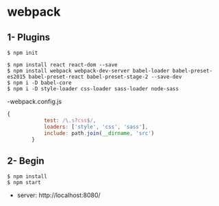# webpack

## 1- Plugins
```
$ npm init

$ npm install react react-dom --save
$ npm install webpack webpack-dev-server babel-loader babel-preset-es2015 babel-preset-react babel-preset-stage-2 --save-dev
$ npm i -D babel-core
$ npm i -D style-loader css-loader sass-loader node-sass
```

-webpack.config.js
```javascript
{
            test: /\.s?css$/,
            loaders: ['style', 'css', 'sass'],
            include: path.join(__dirname, 'src')
        }
```

## 2- Begin
```
$ npm install
$ npm start
```
- server: http://localhost:8080/


